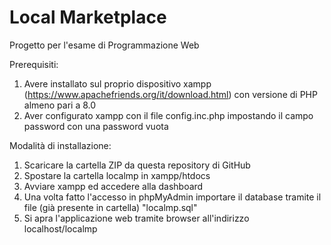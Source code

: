 # Local Marketplace
Progetto per l'esame di Programmazione Web

Prerequisiti:
  1) Avere installato sul proprio dispositivo xampp (https://www.apachefriends.org/it/download.html) con versione di PHP almeno pari a 8.0
  2) Aver configurato xampp con il file config.inc.php impostando il campo password con una password vuota

Modalità di installazione:
  1) Scaricare la cartella ZIP da questa repository di GitHub
  2) Spostare la cartella localmp in xampp/htdocs
  3) Avviare xampp ed accedere alla dashboard
  4) Una volta fatto l'accesso in phpMyAdmin importare il database tramite il file (già presente in cartella) "localmp.sql"
  5) Si apra l'applicazione web tramite browser all'indirizzo localhost/localmp
